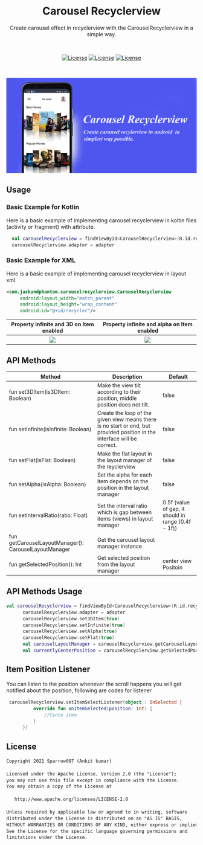<h1 align="center">  Carousel Recyclerview </h1>

<p align="center">
Create carousel effect in recyclerview with the CarouselRecyclerview in a simple way.
</p>
</br>
<p align="center">
  <a href="https://opensource.org/licenses/Apache-2.0"><img alt="License" src="https://img.shields.io/badge/License-Apache%202.0-blue.svg"/></a>
  <a href="http://developer.android.com/index.html"><img alt="License" src="https://img.shields.io/badge/platform-android-green.svg"/></a>
    <a href="https://android-arsenal.com/api?level=16"><img alt="License" src="https://img.shields.io/badge/API-16%2B-brightgreen.svg"/></a>
</p>
</br>

![Layout manager](./preview/lm.jpg)

## Usage

### Basic Example for Kotlin
Here is a basic example of implementing carousel recyclerview in koltin files (activity or fragment) with attribute.

```kotlin
  val carouselRecyclerview = findViewById<CarouselRecyclerview>(R.id.recycler)
  carouselRecyclerview.adapter = adapter

```
### Basic Example for XML
Here is a basic example of implementing carousel recyclerview in layout xml.

```xml
<com.jackandphantom.carouselrecyclerview.CarouselRecyclerview
     android:layout_width="match_parent"
     android:layout_height="wrap_content"
     android:id="@+id/recycler"/>
```

Property infinite and 3D on Item enabled |Property infinite and alpha on Item enabled |
| :---------------: | :---------------: | 
| <img src="./preview/3ditem.gif" align="center" width="70%"/> | <img src="./preview/alpha.gif" align="center" width="70%"/> |

## API Methods

Method | Description | Default
---|--- |---
  fun set3DItem(is3DItem: Boolean) | Make the view tilt according to their position, middle position does not tilt. | false
  fun setInfinite(isInfinite: Boolean) | Create the loop of the given view means there is no start or end, but provided position in the interface will be correct. | false
  fun setFlat(isFlat: Boolean) | Make the flat layout in the layout manager of the reyclerview | false
  fun setAlpha(isAlpha: Boolean) | Set the alpha for each item depends on the position in the layout manager | false
  fun setIntervalRatio(ratio: Float) | Set the interval ratio which is gap between items (views) in layout manager | 0.5f (value of gap, it should in range (0.4f - 1f))
  fun getCarouselLayoutManager(): CarouselLayoutManager | Get the carousel layout manager instance | 
  fun getSelectedPosition(): Int | Get selected position from the layout manager | center view Positoin
  
  ## API Methods Usage
  ```Kotlin
  val carouselRecyclerview = findViewById<CarouselRecyclerview>(R.id.recycler)
        carouselRecyclerview.adapter = adapter
        carouselRecyclerview.set3DItem(true)
        carouselRecyclerview.setInfinite(true)
        carouselRecyclerview.setAlpha(true)
        carouselRecyclerview.setFlat(true)
        val carouselLayoutManager = carouselRecyclerview.getCarouselLayoutManager()
        val currentlyCenterPosition = carouselRecyclerview.getSelectedPosition()
  
  ```
  ## Item Position Listener
  You can listen to the position whenever the scroll happens you will get notified about the position, following are codes for listener
  
  ```Kotlin
   carouselRecyclerview.setItemSelectListener(object : OnSelected {
            override fun onItemSelected(position: Int) {
                //Cente item
            }
        })
  
  ```
  
 
## License
```xml
Copyright 2021 Sparrow007 (Ankit kumar)

Licensed under the Apache License, Version 2.0 (the "License");
you may not use this file except in compliance with the License.
You may obtain a copy of the License at

   http://www.apache.org/licenses/LICENSE-2.0

Unless required by applicable law or agreed to in writing, software
distributed under the License is distributed on an "AS IS" BASIS,
WITHOUT WARRANTIES OR CONDITIONS OF ANY KIND, either express or implied.
See the License for the specific language governing permissions and
limitations under the License.
```
